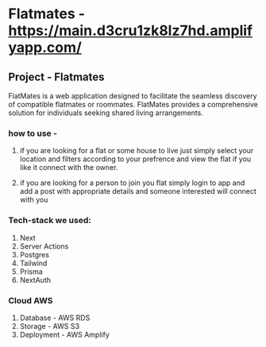 # Flatmates - https://main.d3cru1zk8lz7hd.amplifyapp.com/

## Project -  Flatmates
FlatMates is a web application designed to facilitate the seamless discovery of compatible flatmates or roommates.
FlatMates provides a comprehensive solution for individuals seeking shared living arrangements.

### how to use - 
1. if you are looking for a flat or some house to live just simply select your location and filters according to your prefrence and view the flat if you like it connect with the owner.

2. if you are looking for a person to join you flat simply login to app and add a post with appropriate details and someone interested will connect with you

### Tech-stack we used:
 1. Next 
 2. Server Actions
 3. Postgres
 4. Tailwind
 5. Prisma
 6. NextAuth

### Cloud AWS
 1. Database  - AWS RDS
 2. Storage - AWS S3
 3. Deployment - AWS Amplify

 
